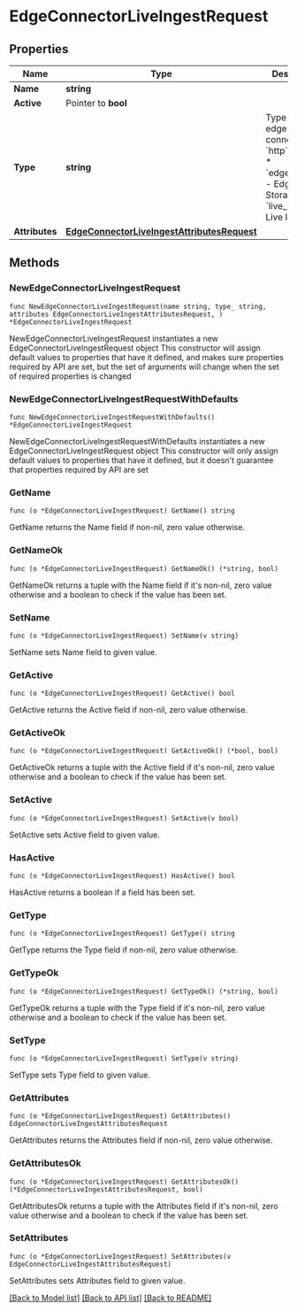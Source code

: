 # EdgeConnectorLiveIngestRequest

## Properties

Name | Type | Description | Notes
------------ | ------------- | ------------- | -------------
**Name** | **string** |  | 
**Active** | Pointer to **bool** |  | [optional] 
**Type** | **string** | Type of the edge connector  * &#x60;http&#x60; - HTTP * &#x60;edge_storage&#x60; - Edge Storage * &#x60;live_ingest&#x60; - Live Ingest | 
**Attributes** | [**EdgeConnectorLiveIngestAttributesRequest**](EdgeConnectorLiveIngestAttributesRequest.md) |  | 

## Methods

### NewEdgeConnectorLiveIngestRequest

`func NewEdgeConnectorLiveIngestRequest(name string, type_ string, attributes EdgeConnectorLiveIngestAttributesRequest, ) *EdgeConnectorLiveIngestRequest`

NewEdgeConnectorLiveIngestRequest instantiates a new EdgeConnectorLiveIngestRequest object
This constructor will assign default values to properties that have it defined,
and makes sure properties required by API are set, but the set of arguments
will change when the set of required properties is changed

### NewEdgeConnectorLiveIngestRequestWithDefaults

`func NewEdgeConnectorLiveIngestRequestWithDefaults() *EdgeConnectorLiveIngestRequest`

NewEdgeConnectorLiveIngestRequestWithDefaults instantiates a new EdgeConnectorLiveIngestRequest object
This constructor will only assign default values to properties that have it defined,
but it doesn't guarantee that properties required by API are set

### GetName

`func (o *EdgeConnectorLiveIngestRequest) GetName() string`

GetName returns the Name field if non-nil, zero value otherwise.

### GetNameOk

`func (o *EdgeConnectorLiveIngestRequest) GetNameOk() (*string, bool)`

GetNameOk returns a tuple with the Name field if it's non-nil, zero value otherwise
and a boolean to check if the value has been set.

### SetName

`func (o *EdgeConnectorLiveIngestRequest) SetName(v string)`

SetName sets Name field to given value.


### GetActive

`func (o *EdgeConnectorLiveIngestRequest) GetActive() bool`

GetActive returns the Active field if non-nil, zero value otherwise.

### GetActiveOk

`func (o *EdgeConnectorLiveIngestRequest) GetActiveOk() (*bool, bool)`

GetActiveOk returns a tuple with the Active field if it's non-nil, zero value otherwise
and a boolean to check if the value has been set.

### SetActive

`func (o *EdgeConnectorLiveIngestRequest) SetActive(v bool)`

SetActive sets Active field to given value.

### HasActive

`func (o *EdgeConnectorLiveIngestRequest) HasActive() bool`

HasActive returns a boolean if a field has been set.

### GetType

`func (o *EdgeConnectorLiveIngestRequest) GetType() string`

GetType returns the Type field if non-nil, zero value otherwise.

### GetTypeOk

`func (o *EdgeConnectorLiveIngestRequest) GetTypeOk() (*string, bool)`

GetTypeOk returns a tuple with the Type field if it's non-nil, zero value otherwise
and a boolean to check if the value has been set.

### SetType

`func (o *EdgeConnectorLiveIngestRequest) SetType(v string)`

SetType sets Type field to given value.


### GetAttributes

`func (o *EdgeConnectorLiveIngestRequest) GetAttributes() EdgeConnectorLiveIngestAttributesRequest`

GetAttributes returns the Attributes field if non-nil, zero value otherwise.

### GetAttributesOk

`func (o *EdgeConnectorLiveIngestRequest) GetAttributesOk() (*EdgeConnectorLiveIngestAttributesRequest, bool)`

GetAttributesOk returns a tuple with the Attributes field if it's non-nil, zero value otherwise
and a boolean to check if the value has been set.

### SetAttributes

`func (o *EdgeConnectorLiveIngestRequest) SetAttributes(v EdgeConnectorLiveIngestAttributesRequest)`

SetAttributes sets Attributes field to given value.



[[Back to Model list]](../README.md#documentation-for-models) [[Back to API list]](../README.md#documentation-for-api-endpoints) [[Back to README]](../README.md)


